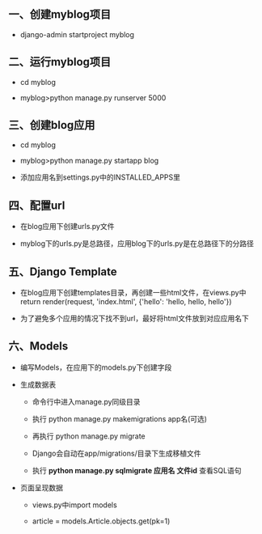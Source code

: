 ## 一、创建myblog项目
* django-admin startproject myblog

## 二、运行myblog项目
* cd myblog

* myblog>python manage.py runserver 5000
## 三、创建blog应用
* cd myblog

* myblog>python manage.py startapp blog

* 添加应用名到settings.py中的INSTALLED_APPS里
## 四、配置url
* 在blog应用下创建urls.py文件

* myblog下的urls.py是总路径，应用blog下的urls.py是在总路径下的分路径
## 五、Django Template
* 在blog应用下创建templates目录，再创建一些html文件，在views.py中return render(request, 'index.html', {'hello': 'hello, hello, hello'})

* 为了避免多个应用的情况下找不到url，最好将html文件放到对应应用名下
## 六、Models
* 编写Models，在应用下的models.py下创建字段

* 生成数据表
    * 命令行中进入manage.py同级目录

    * 执行 python manage.py makemigrations app名(可选)

    * 再执行 python manage.py migrate

    * Django会自动在app/migrations/目录下生成移植文件

    * 执行 **python manage.py sqlmigrate 应用名 文件id** 查看SQL语句

* 页面呈现数据
    * views.py中import models

    * article = models.Article.objects.get(pk=1)